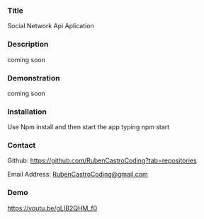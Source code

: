 ### Title
Social Network Api Aplication

### Description
coming soon

### Demonstration
coming soon

### Installation
Use Npm install and then start the app typing npm start

### Contact
Github: https://github.com/RubenCastroCoding?tab=repositories

Email Address: RubenCastroCoding@gmail.com

### Demo
https://youtu.be/gLIB2QHM_f0